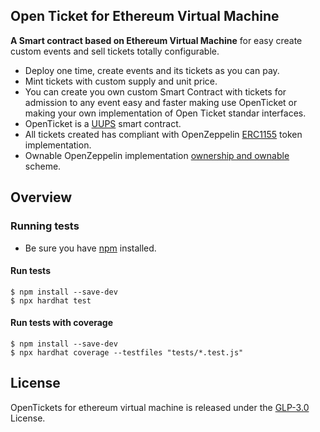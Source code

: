 
## Open Ticket for Ethereum Virtual Machine

**A Smart contract based on Ethereum Virtual Machine** for easy create custom events and sell tickets totally configurable.
 * Deploy one time, create events and its tickets as you can pay.
 * Mint tickets with custom supply and unit price.
 * You can create you own custom Smart Contract with tickets for admission to any event easy and faster making use OpenTicket or making your own implementation of Open Ticket standar interfaces.
 * OpenTicket is a [UUPS](https://eips.ethereum.org/EIPS/eip-1822) smart contract.
 * All tickets created has compliant with OpenZeppelin [ERC1155](https://docs.openzeppelin.com/contracts/3.x/erc1155) token implementation.
 * Ownable OpenZeppelin implementation [ownership and ownable](https://docs.openzeppelin.com/contracts/4.x/access-control#ownership-and-ownable) scheme.

 ## Overview

### Running tests
 * Be sure you have [npm](https://www.npmjs.com/package/npm) installed.

#### Run tests
```console
$ npm install --save-dev
$ npx hardhat test
```
#### Run tests with coverage
```console
$ npm install --save-dev
$ npx hardhat coverage --testfiles "tests/*.test.js"
```

## License

OpenTickets for ethereum virtual machine is released under the [GLP-3.0](LICENSE) License.